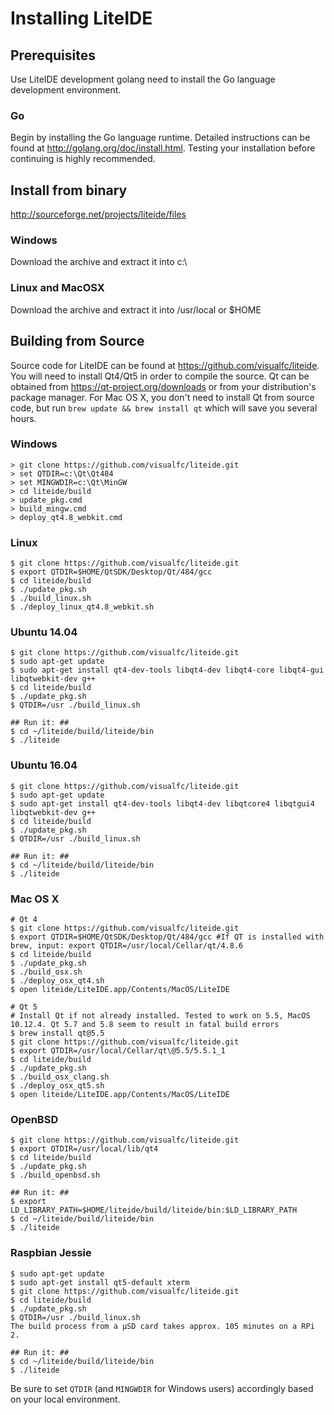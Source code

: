 <!-- Install -->

# Installing LiteIDE
## Prerequisites
Use LiteIDE development golang need to install the Go language development environment.

### Go
Begin by installing the Go language runtime.  Detailed instructions can be found at <http://golang.org/doc/install.html>.  Testing your installation before continuing is highly recommended.

## Install from binary
<http://sourceforge.net/projects/liteide/files>

### Windows
Download the archive and extract it into c:\

### Linux and MacOSX
Download the archive and extract it into /usr/local or $HOME

## Building from Source
Source code for LiteIDE can be found at <https://github.com/visualfc/liteide>.  You will need to install Qt4/Qt5 in order to compile the source.  Qt can be obtained from <https://qt-project.org/downloads> or from your distribution's package manager. For Mac OS X, you don't need to install Qt from source code, but run `brew update && brew install qt` which will save you several hours.

### Windows
	> git clone https://github.com/visualfc/liteide.git
	> set QTDIR=c:\Qt\Qt484
	> set MINGWDIR=c:\Qt\MinGW
	> cd liteide/build
	> update_pkg.cmd
	> build_mingw.cmd
	> deploy_qt4.8_webkit.cmd

### Linux
	$ git clone https://github.com/visualfc/liteide.git
	$ export QTDIR=$HOME/QtSDK/Desktop/Qt/484/gcc
	$ cd liteide/build
	$ ./update_pkg.sh
	$ ./build_linux.sh
	$ ./deploy_linux_qt4.8_webkit.sh

### Ubuntu 14.04
	$ git clone https://github.com/visualfc/liteide.git
	$ sudo apt-get update
	$ sudo apt-get install qt4-dev-tools libqt4-dev libqt4-core libqt4-gui libqtwebkit-dev g++
	$ cd liteide/build
	$ ./update_pkg.sh
	$ QTDIR=/usr ./build_linux.sh
	
	## Run it: ##
	$ cd ~/liteide/build/liteide/bin
	$ ./liteide

### Ubuntu 16.04
	$ git clone https://github.com/visualfc/liteide.git
	$ sudo apt-get update
	$ sudo apt-get install qt4-dev-tools libqt4-dev libqtcore4 libqtgui4 libqtwebkit-dev g++
	$ cd liteide/build
	$ ./update_pkg.sh
	$ QTDIR=/usr ./build_linux.sh
	
	## Run it: ##
	$ cd ~/liteide/build/liteide/bin
	$ ./liteide

### Mac OS X
	# Qt 4
	$ git clone https://github.com/visualfc/liteide.git
	$ export QTDIR=$HOME/QtSDK/Desktop/Qt/484/gcc #If QT is installed with brew, input: export QTDIR=/usr/local/Cellar/qt/4.8.6
	$ cd liteide/build
	$ ./update_pkg.sh
	$ ./build_osx.sh
	$ ./deploy_osx_qt4.sh
	$ open liteide/LiteIDE.app/Contents/MacOS/LiteIDE

	# Qt 5
	# Install Qt if not already installed. Tested to work on 5.5, MacOS 10.12.4. Qt 5.7 and 5.8 seem to result in fatal build errors 
 	$ brew install qt@5.5
	$ git clone https://github.com/visualfc/liteide.git
	$ export QTDIR=/usr/local/Cellar/qt\@5.5/5.5.1_1
	$ cd liteide/build
	$ ./update_pkg.sh
	$ ./build_osx_clang.sh
	$ ./deploy_osx_qt5.sh
	$ open liteide/LiteIDE.app/Contents/MacOS/LiteIDE	

### OpenBSD
	$ git clone https://github.com/visualfc/liteide.git
	$ export QTDIR=/usr/local/lib/qt4
	$ cd liteide/build
	$ ./update_pkg.sh
	$ ./build_openbsd.sh

	## Run it: ##
	$ export LD_LIBRARY_PATH=$HOME/liteide/build/liteide/bin:$LD_LIBRARY_PATH
	$ cd ~/liteide/build/liteide/bin
	$ ./liteide

### Raspbian Jessie
	$ sudo apt-get update
	$ sudo apt-get install qt5-default xterm
	$ git clone https://github.com/visualfc/liteide.git
	$ cd liteide/build
	$ ./update_pkg.sh
	$ QTDIR=/usr ./build_linux.sh
	The build process from a µSD card takes approx. 105 minutes on a RPi 2.
	
	## Run it: ##
	$ cd ~/liteide/build/liteide/bin
	$ ./liteide

Be sure to set `QTDIR` (and `MINGWDIR` for Windows users) accordingly based on your local environment.
